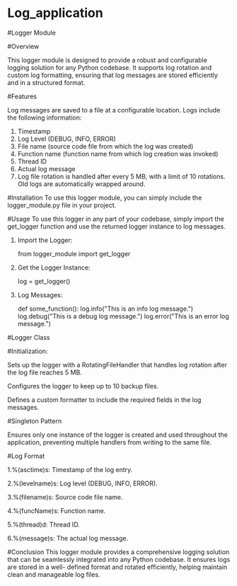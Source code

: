 # Log_application
#Logger Module

#Overview
 
 This logger module is designed to provide a robust and configurable logging solution for any Python codebase. It supports log rotation and custom log formatting, 
 ensuring that log messages are stored efficiently and in a structured format.

#Features

 Log messages are saved to a file at a configurable location.
 Logs include the following information:
 1) Timestamp
 2) Log Level (DEBUG, INFO, ERROR)
 3) File name (source code file from which the log was created)
 4) Function name (function name from which log creation was invoked)
 5) Thread ID
 6) Actual log message
 7) Log file rotation is handled after every 5 MB, with a limit of 10 rotations. Old logs are automatically wrapped around.

#Installation
 To use this logger module, you can simply include the logger_module.py file in your project.

#Usage
 To use this logger in any part of your codebase, simply import the get_logger function and use the returned logger instance to log messages.
 1) Import the Logger:
    
    from logger_module import get_logger

 3) Get the Logger Instance:
    
    log = get_logger()

 5) Log Messages:
    
    def some_function():
       log.info("This is an info log message.")
       log.debug("This is a debug log message.")
       log.error("This is an error log message.")

#Logger Class

#Initialization:

   Sets up the logger with a RotatingFileHandler that handles log rotation after the log file reaches 5 MB.
   
   Configures the logger to keep up to 10 backup files.
   
   Defines a custom formatter to include the required fields in the log messages.

#Singleton Pattern

   Ensures only one instance of the logger is created and used throughout the application, preventing multiple handlers from writing to the same file.

#Log Format

 1.%(asctime)s: Timestamp of the log entry.
 
 2.%(levelname)s: Log level (DEBUG, INFO, ERROR).
 
 3.%(filename)s: Source code file name.
 
 4.%(funcName)s: Function name.
 
 5.%(thread)d: Thread ID.
 
 6.%(message)s: The actual log message.
 
#Conclusion
  This logger module provides a comprehensive logging solution that can be seamlessly integrated into any Python codebase. It ensures logs are stored in a well- 
  defined format and rotated efficiently, helping maintain clean and manageable log files.
